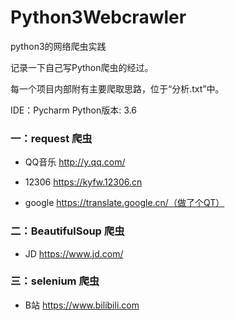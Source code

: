 # Python3Webcrawler
python3的网络爬虫实践
 
记录一下自己写Python爬虫的经过。

每一个项目内部附有主要爬取思路，位于“分析.txt”中。

IDE：Pycharm    Python版本: 3.6   

### 一：request 爬虫

* QQ音乐 http://y.qq.com/

* 12306 https://kyfw.12306.cn

* google https://translate.google.cn/（做了个QT）

### 二：BeautifulSoup 爬虫

* JD https://www.jd.com/

### 三：selenium 爬虫

* B站 https://www.bilibili.com
